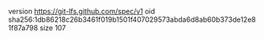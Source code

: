 version https://git-lfs.github.com/spec/v1
oid sha256:1db86218c26b3461f019b1501f407029573abda6d8ab60b373de12e81f87a798
size 107
